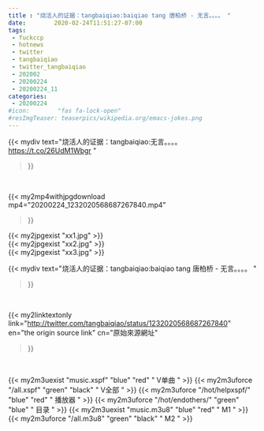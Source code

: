 ```yaml
---
title : "烧活人的证据：tangbaiqiao:baiqiao tang 唐柏桥 - 无言。。。。 "
date:        2020-02-24T11:51:27-07:00
tags:
 - fuckccp
 - hotnews
 - twitter
 - tangbaiqiao
 - twitter_tangbaiqiao
 - 202002
 - 20200224
 - 20200224_11
categories:
 - 20200224
#icon:        "fas fa-lock-open"
#resImgTeaser: teaserpics/wikipedia.org/emacs-jokes.png
---
```


{{< mydiv text="烧活人的证据：tangbaiqiao:无言。。。。  https://t.co/26UdM1Wbgr "
>}}
<br>


{{< my2mp4withjpgdownload mp4="20200224_1232020568687267840.mp4"
>}}

{{< my2jpgexist "xx1.jpg" >}}<br>
{{< my2jpgexist "xx2.jpg" >}}<br>
{{< my2jpgexist "xx3.jpg" >}}<br>



{{< mydiv text="烧活人的证据：tangbaiqiao:baiqiao tang 唐柏桥 - 无言。。。。 "
>}}
<br>

{{< my2linktextonly link="http://twitter.com/tangbaiqiao/status/1232020568687267840"
en="the origin source link" cn="原始來源網址"
>}}


<br>

{{< my2m3uexist "music.xspf"        "blue"   "red"    " V单曲 " >}} {{< my2m3uforce "/all.xspf"         "green"  "black"  " V全部 " >}} {{< my2m3uforce "/hot/helpxspf/"    "blue"   "red"    " 播放器 " >}} {{< my2m3uforce "/hot/endothers/"   "green"  "blue"   " 目录 " >}} {{< my2m3uexist "music.m3u8"        "blue"   "red"    " M1 " >}} {{< my2m3uforce "/all.m3u8"         "green"  "black"  " M2 " >}} 
